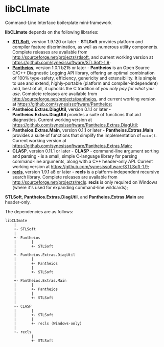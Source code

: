 # libCLImate

Command-Line Interface boilerplate mini-framework

**libCLImate** depends on the following libraries:

 - **[STLSoft](http://stlsoft.org/)**, version 1.9.120 or later - **STLSoft** provides platform and compiler feature discrimination, as well as numerous utility components. Complete releases are available from http://sourceforge.net/projects/stlsoft, and current working version at https://github.com/synesissoftware/STLSoft-1.9;
 - **[Pantheios](http://pantheios.org/)**, version 1.0.1 b215 or later - **Pantheios** is an Open Source C/C++ Diagnostic Logging API library, offering an optimal combination of 100% type-safety, efficiency, genericity and extensibility. It is simple to use and extend, highly-portable (platform and compiler-independent) and, best of all, it upholds the C tradition of *you only pay for what you use*. Complete releases are available from http://sourceforge.net/projects/pantheios, and current working version at https://github.com/synesissoftware/Pantheios;
 - **Pantheios.Extras.DiagUtil**, version 0.1.1 or later - **Pantheios.Extras.DiagUtil** provides a suite of functions that aid diagnostics. Current working version at https://github.com/synesissoftware/Pantheios.Extras.DiagUtil;
 - **Pantheios.Extras.Main**, version 0.1.1 or later - **Pantheios.Extras.Main** provides a suite of functions that simplify the implementation of ```main()```. Current working version at https://github.com/synesissoftware/Pantheios.Extras.Main;
 - **CLASP**, version 0.11.1 or later - **CLASP** - **c**ommand-**l**ine **a**rgument **s**orting and **p**arsing - is a small, simple C-language library for parsing command-line arguments, along with a C++ header-only API. Current working version at https://github.com/synesissoftware/STLSoft-1.9;
 - **[recls](http://recls.org/)**, version 1.9.1 a8 or later - **recls** is a platform-independent recursive search library. Complete releases are available from http://sourceforge.net/projects/recls. **recls** is only required on Windows (where it's used for expanding command-line wildcards);

**STLSoft**, **Pantheios.Extras.DiagUtil**, and **Pantheios.Extras.Main** are header-only.

The dependencies are as follows:

	libCLImate
		|
		+- STLSoft
		|
		+- Pantheios
		|		|
		|		+- STLSoft
		|
		+- Pantheios.Extras.DiagUtil
		|		|
		|		+- Pantheios
		|		|
		|		+- STLSoft
		|
		+- Pantheios.Extras.Main
		|		|
		|		+- Pantheios
		|		|
		|		+- STLSoft
		|
		+- CLASP
		|		|
		|		+- STLSoft
		|		|
		|		+- recls (Windows-only)
		|
		+- recls
				|
				+- STLSoft


